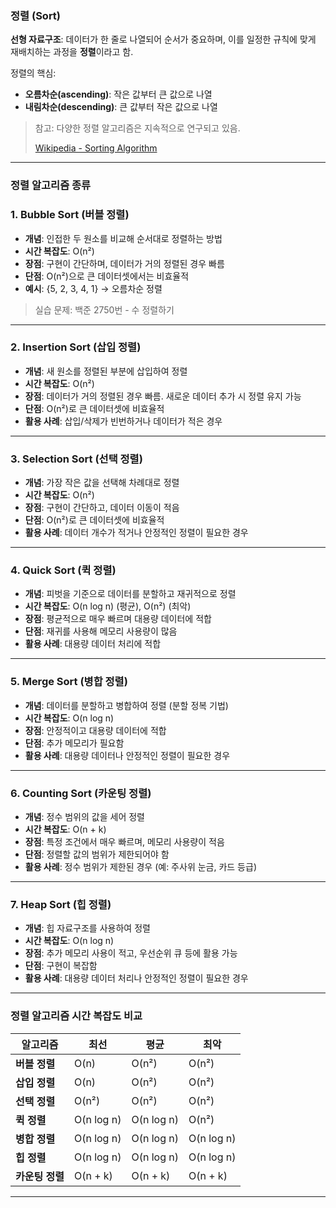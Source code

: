 ### **정렬 (Sort)**

**선형 자료구조**: 데이터가 한 줄로 나열되어 순서가 중요하며, 이를 일정한 규칙에 맞게 재배치하는 과정을 **정렬**이라고 함.

정렬의 핵심:

- **오름차순(ascending)**: 작은 값부터 큰 값으로 나열
- **내림차순(descending)**: 큰 값부터 작은 값으로 나열

> 참고: 다양한 정렬 알고리즘은 지속적으로 연구되고 있음.
>
>
> [Wikipedia - Sorting Algorithm](https://en.wikipedia.org/wiki/Sorting_algorithm)
>

---

### **정렬 알고리즘 종류**

### **1. Bubble Sort (버블 정렬)**

- **개념**: 인접한 두 원소를 비교해 순서대로 정렬하는 방법
- **시간 복잡도**: O(n²)
- **장점**: 구현이 간단하며, 데이터가 거의 정렬된 경우 빠름
- **단점**: O(n²)으로 큰 데이터셋에서는 비효율적
- **예시**: {5, 2, 3, 4, 1} → 오름차순 정렬

> 실습 문제: 백준 2750번 - 수 정렬하기
>

---

### **2. Insertion Sort (삽입 정렬)**

- **개념**: 새 원소를 정렬된 부분에 삽입하여 정렬
- **시간 복잡도**: O(n²)
- **장점**: 데이터가 거의 정렬된 경우 빠름. 새로운 데이터 추가 시 정렬 유지 가능
- **단점**: O(n²)로 큰 데이터셋에 비효율적
- **활용 사례**: 삽입/삭제가 빈번하거나 데이터가 적은 경우

---

### **3. Selection Sort (선택 정렬)**

- **개념**: 가장 작은 값을 선택해 차례대로 정렬
- **시간 복잡도**: O(n²)
- **장점**: 구현이 간단하고, 데이터 이동이 적음
- **단점**: O(n²)로 큰 데이터셋에 비효율적
- **활용 사례**: 데이터 개수가 적거나 안정적인 정렬이 필요한 경우

---

### **4. Quick Sort (퀵 정렬)**

- **개념**: 피벗을 기준으로 데이터를 분할하고 재귀적으로 정렬
- **시간 복잡도**: O(n log n) (평균), O(n²) (최악)
- **장점**: 평균적으로 매우 빠르며 대용량 데이터에 적합
- **단점**: 재귀를 사용해 메모리 사용량이 많음
- **활용 사례**: 대용량 데이터 처리에 적합

---

### **5. Merge Sort (병합 정렬)**

- **개념**: 데이터를 분할하고 병합하여 정렬 (분할 정복 기법)
- **시간 복잡도**: O(n log n)
- **장점**: 안정적이고 대용량 데이터에 적합
- **단점**: 추가 메모리가 필요함
- **활용 사례**: 대용량 데이터나 안정적인 정렬이 필요한 경우

---

### **6. Counting Sort (카운팅 정렬)**

- **개념**: 정수 범위의 값을 세어 정렬
- **시간 복잡도**: O(n + k)
- **장점**: 특정 조건에서 매우 빠르며, 메모리 사용량이 적음
- **단점**: 정렬할 값의 범위가 제한되어야 함
- **활용 사례**: 정수 범위가 제한된 경우 (예: 주사위 눈금, 카드 등급)

---

### **7. Heap Sort (힙 정렬)**

- **개념**: 힙 자료구조를 사용하여 정렬
- **시간 복잡도**: O(n log n)
- **장점**: 추가 메모리 사용이 적고, 우선순위 큐 등에 활용 가능
- **단점**: 구현이 복잡함
- **활용 사례**: 대용량 데이터 처리나 안정적인 정렬이 필요한 경우

---

### **정렬 알고리즘 시간 복잡도 비교**

| **알고리즘** | **최선** | **평균** | **최악** |
| --- | --- | --- | --- |
| **버블 정렬** | O(n) | O(n²) | O(n²) |
| **삽입 정렬** | O(n) | O(n²) | O(n²) |
| **선택 정렬** | O(n²) | O(n²) | O(n²) |
| **퀵 정렬** | O(n log n) | O(n log n) | O(n²) |
| **병합 정렬** | O(n log n) | O(n log n) | O(n log n) |
| **힙 정렬** | O(n log n) | O(n log n) | O(n log n) |
| **카운팅 정렬** | O(n + k) | O(n + k) | O(n + k) |

---